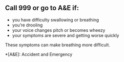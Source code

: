 ## Call 999 or go to A&E if:

- you have difficulty swallowing or breathing
- you’re drooling
- your voice changes pitch or becomes wheezy
- your symptoms are severe and getting worse quickly

These symptoms can make breathing more difficult.

*[A&E]: Accident and Emergency
